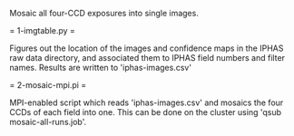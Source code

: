 Mosaic all four-CCD exposures into single images.

= 1-imgtable.py =

Figures out the location of the images and confidence maps in the IPHAS raw data directory, and associated them to IPHAS field numbers and filter names.
Results are written to 'iphas-images.csv'

= 2-mosaic-mpi.pi =

MPI-enabled script which reads 'iphas-images.csv' and mosaics the four CCDs of each field into one.
This can be done on the cluster using 'qsub mosaic-all-runs.job'.

